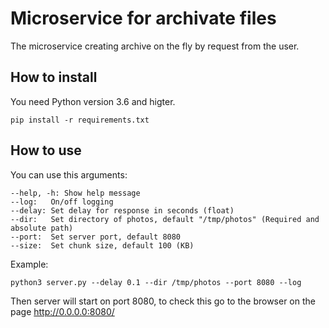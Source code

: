 # Microservice for archivate files

The microservice creating archive on the fly by request from the user.


## How to install

You need Python version 3.6 and higter.

```
pip install -r requirements.txt
```


## How to use

You can use this arguments:


```
--help, -h: Show help message
--log:   On/off logging
--delay: Set delay for response in seconds (float)
--dir:   Set directory of photos, default "/tmp/photos" (Required and absolute path)
--port:  Set server port, default 8080
--size:  Set chunk size, default 100 (KB)
```
Example:

```
python3 server.py --delay 0.1 --dir /tmp/photos --port 8080 --log
```

Then server will start on port 8080, to check this go to the browser on the page http://0.0.0.0:8080/

